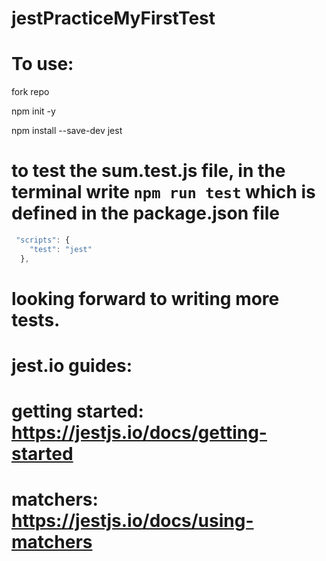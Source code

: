 # jestPracticeMyFirstTest

# To use:

fork repo

npm init -y

npm install --save-dev jest

# to test the sum.test.js file, in the terminal write `npm run test` which is defined in the package.json file

```js
 "scripts": {
    "test": "jest"
  },
```

# looking forward to writing more tests.

# jest.io guides:

# getting started: https://jestjs.io/docs/getting-started

# matchers: https://jestjs.io/docs/using-matchers
